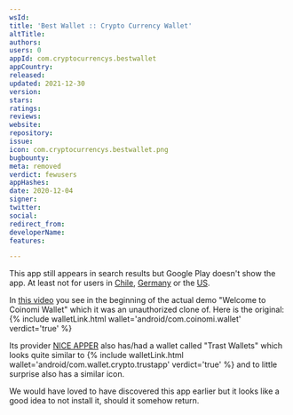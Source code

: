 ```yaml
---
wsId: 
title: 'Best Wallet :: Crypto Currency Wallet'
altTitle: 
authors: 
users: 0
appId: com.cryptocurrencys.bestwallet
appCountry: 
released: 
updated: 2021-12-30
version: 
stars: 
ratings: 
reviews: 
website: 
repository: 
issue: 
icon: com.cryptocurrencys.bestwallet.png
bugbounty: 
meta: removed
verdict: fewusers
appHashes: 
date: 2020-12-04
signer: 
twitter: 
social: 
redirect_from: 
developerName: 
features: 

---
```


This app still appears in search results but Google Play doesn't show the app.
At least not for users in 
[Chile](https://play.google.com/store/apps/details?id=com.cryptocurrencys.bestwallet&hl=es&gl=CL),
[Germany](https://play.google.com/store/apps/details?id=com.cryptocurrencys.bestwallet&hl=de&gl=DE)
or the
[US](https://play.google.com/store/apps/details?id=com.cryptocurrencys.bestwallet&hl=en&gl=US).

In [this video](https://www.youtube.com/watch?v=eFfECTyRuos) you see in the
beginning of the actual demo "Welcome to Coinomi Wallet" which it
was an unauthorized clone of. Here is the original:
{% include walletLink.html wallet='android/com.coinomi.wallet' verdict='true' %}

Its provider [NICE APPER](https://apk.support/developer/NICE+APPER) also has/had
a wallet called "Trast Wallets" which looks quite similar to
{% include walletLink.html wallet='android/com.wallet.crypto.trustapp' verdict='true' %}
and to little surprise also has a similar icon.

We would have loved to have discovered this app earlier but it looks like a good
idea to not install it, should it somehow return.
